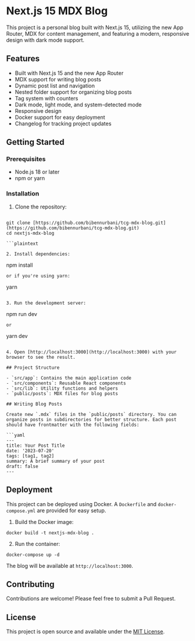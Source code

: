 # Next.js 15 MDX Blog

This project is a personal blog built with Next.js 15, utilizing the new App Router, MDX for content management, and featuring a modern, responsive design with dark mode support.

## Features

- Built with Next.js 15 and the new App Router
- MDX support for writing blog posts
- Dynamic post list and navigation
- Nested folder support for organizing blog posts
- Tag system with counters
- Dark mode, light mode, and system-detected mode
- Responsive design
- Docker support for easy deployment
- Changelog for tracking project updates

## Getting Started

### Prerequisites

- Node.js 18 or later
- npm or yarn

### Installation

1. Clone the repository:

````

git clone [https://github.com/bibennurbani/tcg-mdx-blog.git](https://github.com/bibennurbani/tcg-mdx-blog.git)
cd nextjs-mdx-blog

```plaintext

2. Install dependencies:
````

npm install

```plaintext
or if you're using yarn:
```

yarn

```plaintext

3. Run the development server:
```

npm run dev

```plaintext
or
```

yarn dev

````plaintext

4. Open [http://localhost:3000](http://localhost:3000) with your browser to see the result.

## Project Structure

- `src/app`: Contains the main application code
- `src/components`: Reusable React components
- `src/lib`: Utility functions and helpers
- `public/posts`: MDX files for blog posts

## Writing Blog Posts

Create new `.mdx` files in the `public/posts` directory. You can organize posts in subdirectories for better structure. Each post should have frontmatter with the following fields:

```yaml
---
title: Your Post Title
date: '2023-07-20'
tags: [tag1, tag2]
summary: A brief summary of your post
draft: false
---
````

## Deployment

This project can be deployed using Docker. A `Dockerfile` and `docker-compose.yml` are provided for easy setup.

1. Build the Docker image:

```plaintext
docker build -t nextjs-mdx-blog .
```

2. Run the container:

```plaintext
docker-compose up -d
```

The blog will be available at `http://localhost:3000`.

## Contributing

Contributions are welcome! Please feel free to submit a Pull Request.

## License

This project is open source and available under the [MIT License](LICENSE).
